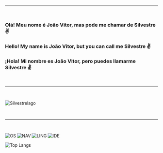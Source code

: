 <br>
<hr>
<br>

### Olá! Meu nome é João Vitor, mas pode me chamar de Silvestre ✌️
### Hello! My name is João Vitor, but you can call me Silvestre ✌️
### ¡Hola! Mi nombre es João Vitor, pero puedes llamarme Silvestre ✌️
<br>
<hr>
<br>

![Silvestrelago](https://github-readme-stats.vercel.app/api?username=SilvestreLago&show_icons=true&theme=synthwave)

<br>
<hr>
<br>

![OS](https://img.shields.io/badge/Linux-FCC624?style=for-the-badge&logo=linux&logoColor=black)
![NAV](https://img.shields.io/badge/Brave-FF1B2D?style=for-the-badge&logo=Brave&logoColor=white)
![LING](https://img.shields.io/badge/Python-3776AB?style=for-the-badge&logo=python&logoColor=white)
![IDE](https://img.shields.io/badge/Visual_Studio_Code-0078D4?style=for-the-badge&logo=visual%20studio%20code&logoColor=white)

![Top Langs](https://github-readme-stats.vercel.app/api/top-langs/?username=silvestrelago&hide_progress=true)
